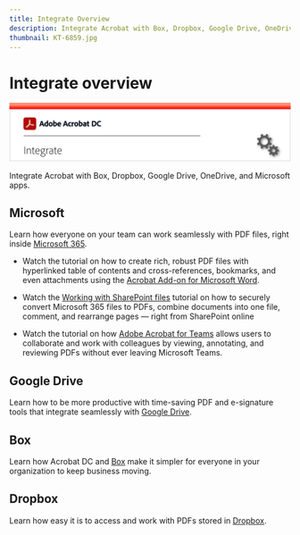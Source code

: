 ```yaml
---
title: Integrate Overview
description: Integrate Acrobat with Box, Dropbox, Google Drive, OneDrive, and Microsoft apps
thumbnail: KT-6859.jpg
---
```


# Integrate overview

![Acrobat Integrate Image](../assets/Hero-Integrate.png)

Integrate Acrobat with Box, Dropbox, Google Drive, OneDrive, and Microsoft apps.

## Microsoft

Learn how everyone on your team can work seamlessly with PDF files, right inside [Microsoft 365](https://acrobat.adobe.com/us/en/business/integrations/microsoft-office-365.html).

* Watch the tutorial on how to create rich, robust PDF files with hyperlinked table of contents and cross-references, bookmarks, and even attachments using the [Acrobat Add-on for Microsoft Word](acrobatandteams.md).

* Watch the [Working with SharePoint files](acrobatandsp.md) tutorial on how to securely convert Microsoft 365 files to PDFs, combine documents into one file, comment, and rearrange pages — right from SharePoint online

* Watch the tutorial on how [Adobe Acrobat for Teams](acrobatandteams.md) allows users to collaborate and work with colleagues by viewing, annotating, and reviewing PDFs without ever leaving Microsoft Teams.

## Google Drive

Learn how to be more productive with time-saving PDF and e-signature tools that integrate seamlessly with [Google Drive](https://acrobat.adobe.com/us/en/business/integrations/google-drive.html).

## Box

Learn how Acrobat DC and [Box](https://acrobat.adobe.com/us/en/business/integrations/box.html) make it simpler for everyone in your organization to keep business moving.

## Dropbox 

Learn how easy it is to access and work with PDFs stored in [Dropbox](https://acrobat.adobe.com/us/en/business/integrations/dropbox.html).